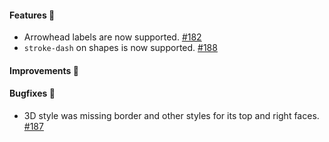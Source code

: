 #### Features 🚀

- Arrowhead labels are now supported. [#182](https://github.com/terrastruct/d2/pull/182)
- `stroke-dash` on shapes is now supported. [#188](https://github.com/terrastruct/d2/issues/188)

#### Improvements 🔧

#### Bugfixes 🔴

- 3D style was missing border and other styles for its top and right faces.
  [#187](https://github.com/terrastruct/d2/pull/187)
